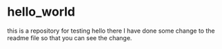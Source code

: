 # hello_world
this is a repository for testing
hello there I have done some change to the readme file so that you can see the change.
